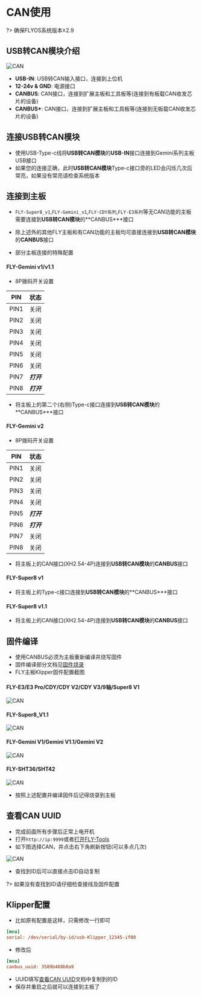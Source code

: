 # CAN使用

?> 确保FLYOS系统版本≥2.9

## **USB转CAN模块**介绍

![CAN](../images/adv/can/can1.png ":no-zooom")

* **USB-IN**: USB转CAN输入接口，连接到上位机
* **12-24v & GND**: 电源接口
* **CANBUS**: CAN接口，连接到扩展主板和工具板等(连接到有板载CAN收发芯片的设备)
* **CANBUS\***: CAN接口，连接到扩展主板和工具板等(连接到无板载CAN收发芯片的设备)

## 连接**USB转CAN模块**

* 使用USB-Type-c线将**USB转CAN模块**的**USB-IN**接口连接到Gemini系列主板USB接口
* 如果您的连接正确，此时**USB转CAN模块**Type-c接口旁的LED会闪烁几次后常亮，如果没有常亮请检查系统版本

## 连接到主板

* `FLY-Super8_v1`,`FLY-Gemini_v1`,`FLY-CDY系列`,`FLY-E3系列`等无CAN功能的主板需要连接到**USB转CAN模块**的**CANBUS\***接口
* 除上述外的其他FLY主板和有CAN功能的主板均可直接连接到**USB转CAN模块**的**CANBUS**接口

* 部分主板连接的特殊配置


<!-- tabs:start -->

#### **FLY-Gemini v1/v1.1**

* 8P拨码开关设置

| PIN | 状态 |
| :----: | :----- |
| PIN1 | 关闭 |
| PIN2 | 关闭 |
| PIN3 | 关闭 |
| PIN4 | 关闭 |
| PIN5 | 关闭 |
| PIN6 | 关闭 |
| PIN7 | ***打开*** |
| PIN8 | ***打开*** |

* 将主板上的第二个(右侧)Type-c接口连接到**USB转CAN模块**的**CANBUS\***接口


#### **FLY-Gemini v2**

* 8P拨码开关设置

| PIN | 状态 |
| :----: | :----- |
| PIN1 | 关闭 |
| PIN2 | 关闭 |
| PIN3 | 关闭 |
| PIN4 | 关闭 |
| PIN5 | ***打开*** |
| PIN6 | ***打开*** |
| PIN7 | 关闭 |
| PIN8 | 关闭 |

* 将主板上的CAN接口(XH2.54-4P)连接到**USB转CAN模块**的**CANBUS**接口

#### **FLY-Super8 v1**

* 将主板上的Type-c接口连接到**USB转CAN模块**的**CANBUS\***接口

#### **FLY-Super8 v1.1**

* 将主板上的CAN接口(XH2.54-4P)连接到**USB转CAN模块**的**CANBUS**接口

<!-- tabs:end -->

## 固件编译

* 使用CANBUS必须为主板重新编译并烧写固件
* 固件编译部分文档见[固件烧录](/introduction/firmware.md)
* FLY主板Klipper固件配置截图

<!-- tabs:start -->

#### **FLY-E3/E3 Pro/CDY/CDY V2/CDY V3/9轴/Super8 V1**

![CAN](../images/adv/can/can2.png ":no-zooom")

#### **FLY-Super8_V1.1**

![CAN](../images/adv/can/can3.png ":no-zooom")

#### **FLY-Gemini V1/Gemini V1.1/Gemini V2**

![CAN](../images/adv/can/can4.png ":no-zooom")


#### **FLY-SHT36/SHT42**

![CAN](../images/adv/can/can5.png ":no-zooom")

<!-- tabs:end -->

* 按照上述配置并编译固件后记得烧录到主板


## 查看CAN UUID

* 完成前面所有步骤后正常上电开机
* 打开`http://ip:9999`或者[打开FLY-Tools](http://flygemini.lan:9999/)
* 如下图选择CAN，并点击右下角刷新按钮(可以多点几次)

![CAN](../images/adv/can/can6.png ":medium-zooom")

* 查找到ID后可以直接点击ID自动复制

?> 如果没有查找到ID请仔细检查接线及固件配置

## Klipper配置

* 比如原有配置是这样，只需修改一行即可

```ini
[mcu]
serial: /dev/serial/by-id/usb-Klipper_12345-if00
```

* 修改后

```ini
[mcu]
canbus_uuid: 3589b468b8a9
```

* UUID填写[查看CAN UUID](#查看can-uuid)文档中复制到的ID
* 保存并重启之后就可以连接到主板了